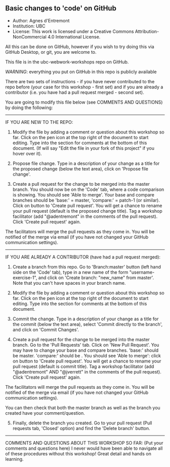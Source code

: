 ## Basic changes to 'code' on GitHub

* Author: Agnes d'Entremont
* Institution: UBC
* License: This work is licensed under a Creative Commons Attribution-NonCommercial 4.0 International License.



All this can be done on GitHub, however if you wish to try doing this via GitHub Desktop, or git, you are welcome to.  

This file is in the ubc-webwork-workshops repo on GitHub. 

*WARNING*: everything you put on GitHub in this repo is publicly available

There are two sets of instructions - if you have never contributed to the repo before (your case for this workshop - first set) and if you are already a contributor (i.e. you have had a pull request merged - second set).  

You are going to modify this file below (see COMMENTS AND QUESTIONS) by doing the following:

*********

IF YOU ARE NEW TO THE REPO:
1. Modify the file by adding a comment or question about this workshop so far. 
Click on the pen icon at the top right of the document to start editing.  Type into the section for comments at the bottom of this document.  (If will say "Edit the file in your fork of this project" if you hover over it).  

2. Propose file change.
Type in a description of your change as a title for the proposed change (below the text area), click on 'Propose file change'.  

3. Create a pull request for the change to be merged into the master branch.
You should now be on the 'Code' tab, where a code comparison is showing. You should see 'Able to merge'. Your base and compare branches should be 'base:' = master,  'compare:' = patch-1 (or similar). Click on button to 'Create pull request'. You will get a chance to rename your pull request (default is the proposed change title). Tag a workshop facilitator (add "@adentremont" in the comments of the pull request).  Click 'Create pull request' again. 

The facilitators will merge the pull requests as they come in.  You will be notified of the merge via email (if you have not changed your GitHub communication settings). 

********

IF YOU ARE ALREADY A CONTRIBUTOR (have had a pull request merged): 
1. Create a branch from this repo. 
Go to 'Branch:master' button (left hand side on the 'Code' tab), type in a new name of the form "username-exercise-1", and click on 'Create branch: "new_name" from master'.  Note that you can't have spaces in your branch name.  

2. Modify the file by adding a comment or question about this workshop so far. 
Click on the pen icon at the top right of the document to start editing.  Type into the section for comments at the bottom of this document.  

3. Commit the change.
Type in a description of your change as a title for the commit (below the text area), select 'Commit directly to the <name-of-your-branch> branch', and click on 'Commit Changes'.  

4. Create a pull request for the change to be merged into the master branch.
Go to the 'Pull Requests' tab.  Click on 'New Pull Request'. You may have to change your base and compare branches.  'base:' should be master.  'compare:' should be <name-of-your-branch>. You should see 'Able to merge': click on button to 'Create pull request'. You will get a chance to rename your pull request (default is commit title). Tag a workshop facilitator (add "@adentremont" AND "@jverrett" in the comments of the pull request).  Click 'Create pull request' again.  

The facilitators will merge the pull requests as they come in.  You will be notified of the merge via email (if you have not changed your GitHub communication settings). 

You can then check that both the master branch as well as the branch you created have your comment/question. 

5. Finally, delete the branch you created.
Go to your pull request (Pull requests tab, 'Closed' option) and find the 'Delete branch' button.  

*******
COMMENTS AND QUESTIONS ABOUT THIS WORKSHOP SO FAR:
(Put your comments and questions here)
I never would have been able to navigate all of these procedures without this workshop!
Great detail and hands on learning.

